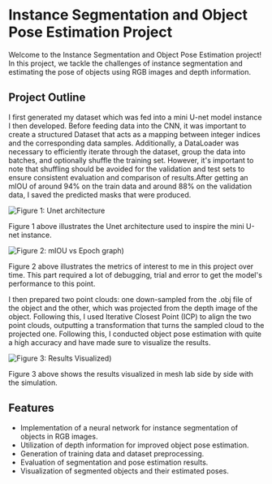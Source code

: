 # Instance Segmentation and Object Pose Estimation Project

Welcome to the Instance Segmentation and Object Pose Estimation project! In this project, we tackle the challenges of instance segmentation and estimating the pose of objects using RGB images and depth information.

## Project Outline

I first generated my dataset which was fed into a mini U-net model instance I then developed. Before feeding data into the CNN, it was important to create a structured Dataset
that acts as a mapping between integer indices and the corresponding data samples. Additionally, a DataLoader was necessary to efficiently 
iterate through the dataset, group the data into batches, and optionally shuffle the training set. However, it's important 
to note that shuffling should be avoided for the validation and test sets to ensure consistent evaluation and comparison of 
results.After getting an mIOU of around 94% on the train data and around 88% on the validation data, I saved the predicted masks that were produced.


![Figure 1: Unet architecture](https://i.imgur.com/TRhY6t3.png)


Figure 1 above illustrates the Unet architecture used to inspire the mini U-net instance.

![Figure 2: mIOU vs Epoch graph](https://i.imgur.com/V2x5VHE.png))




Figure 2 above illustrates the metrics of interest to me in this project over time. This part required a lot of debugging, trial and error to get the model's performance to this point.


I then prepared two point clouds: one  down-sampled from the .obj file of the object and the other, which was projected from 
 the depth image of the object. Following this, I used Iterative Closest Point (ICP) to align the two point clouds, outputting a transformation that
turns the sampled cloud to the projected one. Following this, I conducted object pose estimation with quite a high accuracy and have made sure to 
visualize the results.


![Figure 3: Results Visualized](https://i.imgur.com/RoK1Mhd.png))




Figure 3 above shows the results visualized in mesh lab side by side with the simulation.
## Features

- Implementation of a neural network for instance segmentation of objects in RGB images.
- Utilization of depth information for improved object pose estimation.
- Generation of training data and dataset preprocessing.
- Evaluation of segmentation and pose estimation results.
- Visualization of segmented objects and their estimated poses.



 
